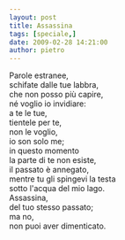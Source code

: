 ```yaml
---
layout: post
title: Assassina
tags: [speciale,]
date: 2009-02-28 14:21:00
author: pietro
---
```

Parole estranee,<br/>schifate dalle tue labbra,<br/>che non posso più capire,<br/>né voglio io invidiare:<br/>a te le tue,<br/>tientele per te,<br/>non le voglio,<br/>io son solo me;<br/>in questo momento<br/>la parte di te non esiste,<br/>il passato è annegato,<br/>mentre tu gli spingevi la testa<br/>sotto l'acqua del mio lago.<br/>Assassina,<br/>del tuo stesso passato;<br/>ma no,<br/>non puoi aver dimenticato.
